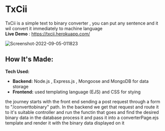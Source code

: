 # TxCii
TxCii is a simple text to binary converter , you can put any sentence and it wil convert it immediately to machine language <br>
**Live Demo** : https://txcii.herokuapp.com/ 

<img src="https://i.ibb.co/6bpH65r/Screenshot-2022-09-05-011823.jpg" alt="Screenshot-2022-09-05-011823" border="0">

## How It's Made:

**Tech Used:**

- **Backend:** Node.js , Express.js , Mongoose and MongoDB for data storage
- **Frontend:** used templating language (EJS) and CSS for stying 

the journey starts with the front end sending a post request through a form to "/converttobinary" path.
In the backend we get that request and route it to it's suitable controller and run the functin that goes and find the desired binary data in the database 
process it and pass it into a converterPage.ejs template and render it with the binary data displayed on it
